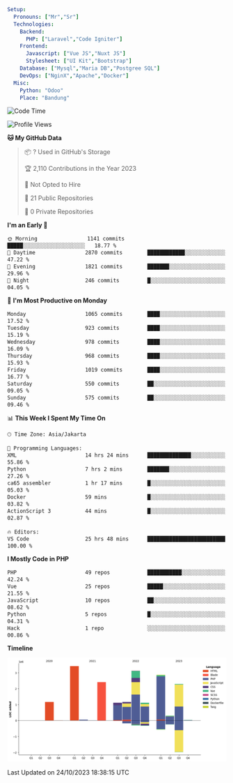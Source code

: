 ```yaml
Setup:
  Pronouns: ["Mr","Sr"]
  Technologies:
    Backend:
      PHP: ["Laravel","Code Igniter"]
    Frontend:
      Javascript: ["Vue JS","Nuxt JS"]
      Stylesheet: ["UI Kit","Bootstrap"]
    Database: ["Mysql","Maria DB","Postgree SQL"]
    DevOps: ["NginX","Apache","Docker"]
  Misc:
    Python: "Odoo"
    Place: "Bandung"
```

<!--START_SECTION:waka-->
![Code Time](http://img.shields.io/badge/Code%20Time-770%20hrs%2029%20mins-blue)

![Profile Views](http://img.shields.io/badge/Profile%20Views-0-blue)

**🐱 My GitHub Data** 

> 📦 ? Used in GitHub's Storage 
 > 
> 🏆 2,110 Contributions in the Year 2023
 > 
> 🚫 Not Opted to Hire
 > 
> 📜 21 Public Repositories 
 > 
> 🔑 0 Private Repositories 
 > 
**I'm an Early 🐤** 

```text
🌞 Morning                1141 commits        █████░░░░░░░░░░░░░░░░░░░░   18.77 % 
🌆 Daytime                2870 commits        ████████████░░░░░░░░░░░░░   47.22 % 
🌃 Evening                1821 commits        ███████░░░░░░░░░░░░░░░░░░   29.96 % 
🌙 Night                  246 commits         █░░░░░░░░░░░░░░░░░░░░░░░░   04.05 % 
```
📅 **I'm Most Productive on Monday** 

```text
Monday                   1065 commits        ████░░░░░░░░░░░░░░░░░░░░░   17.52 % 
Tuesday                  923 commits         ████░░░░░░░░░░░░░░░░░░░░░   15.19 % 
Wednesday                978 commits         ████░░░░░░░░░░░░░░░░░░░░░   16.09 % 
Thursday                 968 commits         ████░░░░░░░░░░░░░░░░░░░░░   15.93 % 
Friday                   1019 commits        ████░░░░░░░░░░░░░░░░░░░░░   16.77 % 
Saturday                 550 commits         ██░░░░░░░░░░░░░░░░░░░░░░░   09.05 % 
Sunday                   575 commits         ██░░░░░░░░░░░░░░░░░░░░░░░   09.46 % 
```


📊 **This Week I Spent My Time On** 

```text
🕑︎ Time Zone: Asia/Jakarta

💬 Programming Languages: 
XML                      14 hrs 24 mins      ██████████████░░░░░░░░░░░   55.86 % 
Python                   7 hrs 2 mins        ███████░░░░░░░░░░░░░░░░░░   27.26 % 
ca65 assembler           1 hr 17 mins        █░░░░░░░░░░░░░░░░░░░░░░░░   05.03 % 
Docker                   59 mins             █░░░░░░░░░░░░░░░░░░░░░░░░   03.82 % 
ActionScript 3           44 mins             █░░░░░░░░░░░░░░░░░░░░░░░░   02.87 % 

🔥 Editors: 
VS Code                  25 hrs 48 mins      █████████████████████████   100.00 % 
```

**I Mostly Code in PHP** 

```text
PHP                      49 repos            ███████████░░░░░░░░░░░░░░   42.24 % 
Vue                      25 repos            █████░░░░░░░░░░░░░░░░░░░░   21.55 % 
JavaScript               10 repos            ██░░░░░░░░░░░░░░░░░░░░░░░   08.62 % 
Python                   5 repos             █░░░░░░░░░░░░░░░░░░░░░░░░   04.31 % 
Hack                     1 repo              ░░░░░░░░░░░░░░░░░░░░░░░░░   00.86 % 
```



**Timeline**

![Lines of Code chart](https://raw.githubusercontent.com/vheins/vheins/main/assets/bar_graph.png)


 Last Updated on 24/10/2023 18:38:15 UTC
<!--END_SECTION:waka-->

